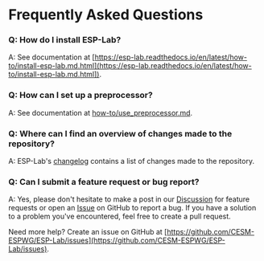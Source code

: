 # Frequently Asked Questions

### Q: How do I install ESP-Lab?
A: See documentation at [https://esp-lab.readthedocs.io/en/latest/how-to/install-esp-lab.md.html](https://esp-lab.readthedocs.io/en/latest/how-to/install-esp-lab.md.html]).

### Q: How can I set up a preprocessor?
A: See documentation at [how-to/use_preprocessor.md](how-to/use_preprocessor.md).

### Q: Where can I find an overview of changes made to the repository?
A: ESP-Lab's [changelog](https://esp-lab.readthedocs.io/en/latest/reference/changelog.html) contains a list of changes made to the repository.

### Q: Can I submit a feature request or bug report?
A: Yes, please don't hesitate to make a post in our [Discussion](https://github.com/CESM-ESPWG/ESP-Lab/discussions) for feature requests or open an [Issue](https://github.com/CESM-ESPWG/ESP-Lab/issues) on GitHub to report a bug. If you have a solution to a problem you've encountered, feel free to create a pull request.

Need more help? Create an issue on GitHub at [https://github.com/CESM-ESPWG/ESP-Lab/issues](https://github.com/CESM-ESPWG/ESP-Lab/issues).
